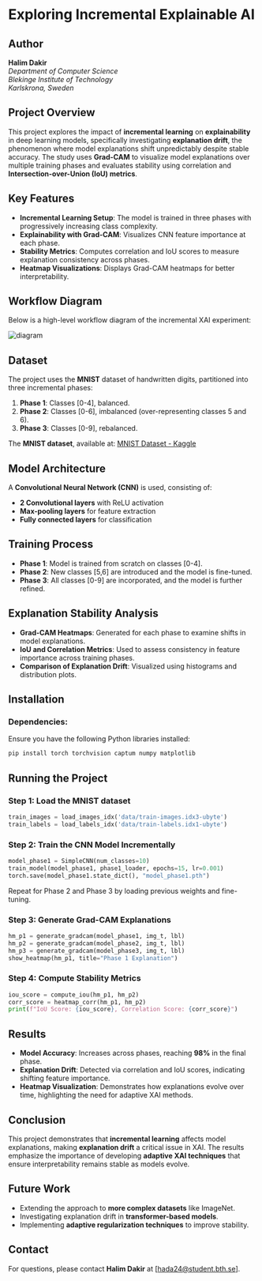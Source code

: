 # Exploring Incremental Explainable AI

## Author
**Halim Dakir**  
*Department of Computer Science*  
*Blekinge Institute of Technology*  
*Karlskrona, Sweden*

## Project Overview
This project explores the impact of **incremental learning** on **explainability** in deep learning models, specifically investigating **explanation drift**, the phenomenon where model explanations shift unpredictably despite stable accuracy. The study uses **Grad-CAM** to visualize model explanations over multiple training phases and evaluates stability using correlation and **Intersection-over-Union (IoU) metrics**.

## Key Features
- **Incremental Learning Setup**: The model is trained in three phases with progressively increasing class complexity.
- **Explainability with Grad-CAM**: Visualizes CNN feature importance at each phase.
- **Stability Metrics**: Computes correlation and IoU scores to measure explanation consistency across phases.
- **Heatmap Visualizations**: Displays Grad-CAM heatmaps for better interpretability.

## **Workflow Diagram**
Below is a high-level workflow diagram of the incremental XAI experiment:

![diagram](https://github.com/user-attachments/assets/64331338-ab2e-4448-8f57-48286bf47c58)


## Dataset
The project uses the **MNIST** dataset of handwritten digits, partitioned into three incremental phases:
1. **Phase 1**: Classes [0-4], balanced.
2. **Phase 2**: Classes [0-6], imbalanced (over-representing classes 5 and 6).
3. **Phase 3**: Classes [0-9], rebalanced.

The **MNIST dataset**, available at:
[MNIST Dataset - Kaggle](https://www.kaggle.com/datasets/hojjatk/mnist-dataset)

## Model Architecture
A **Convolutional Neural Network (CNN)** is used, consisting of:
- **2 Convolutional layers** with ReLU activation
- **Max-pooling layers** for feature extraction
- **Fully connected layers** for classification

## Training Process
- **Phase 1**: Model is trained from scratch on classes [0-4].
- **Phase 2**: New classes [5,6] are introduced and the model is fine-tuned.
- **Phase 3**: All classes [0-9] are incorporated, and the model is further refined.

## Explanation Stability Analysis
- **Grad-CAM Heatmaps**: Generated for each phase to examine shifts in model explanations.
- **IoU and Correlation Metrics**: Used to assess consistency in feature importance across training phases.
- **Comparison of Explanation Drift**: Visualized using histograms and distribution plots.

## Installation
### Dependencies:
Ensure you have the following Python libraries installed:
```bash
pip install torch torchvision captum numpy matplotlib
```

## Running the Project
### Step 1: Load the MNIST dataset
```python
train_images = load_images_idx('data/train-images.idx3-ubyte')
train_labels = load_labels_idx('data/train-labels.idx1-ubyte')
```

### Step 2: Train the CNN Model Incrementally
```python
model_phase1 = SimpleCNN(num_classes=10)
train_model(model_phase1, phase1_loader, epochs=15, lr=0.001)
torch.save(model_phase1.state_dict(), "model_phase1.pth")
```
Repeat for Phase 2 and Phase 3 by loading previous weights and fine-tuning.

### Step 3: Generate Grad-CAM Explanations
```python
hm_p1 = generate_gradcam(model_phase1, img_t, lbl)
hm_p2 = generate_gradcam(model_phase2, img_t, lbl)
hm_p3 = generate_gradcam(model_phase3, img_t, lbl)
show_heatmap(hm_p1, title="Phase 1 Explanation")
```

### Step 4: Compute Stability Metrics
```python
iou_score = compute_iou(hm_p1, hm_p2)
corr_score = heatmap_corr(hm_p1, hm_p2)
print(f"IoU Score: {iou_score}, Correlation Score: {corr_score}")
```

## Results
- **Model Accuracy**: Increases across phases, reaching **98%** in the final phase.
- **Explanation Drift**: Detected via correlation and IoU scores, indicating shifting feature importance.
- **Heatmap Visualization**: Demonstrates how explanations evolve over time, highlighting the need for adaptive XAI methods.

## Conclusion
This project demonstrates that **incremental learning** affects model explanations, making **explanation drift** a critical issue in XAI. The results emphasize the importance of developing **adaptive XAI techniques** that ensure interpretability remains stable as models evolve.

## Future Work
- Extending the approach to **more complex datasets** like ImageNet.
- Investigating explanation drift in **transformer-based models**.
- Implementing **adaptive regularization techniques** to improve stability.

## Contact
For questions, please contact **Halim Dakir** at [hada24@student.bth.se].
